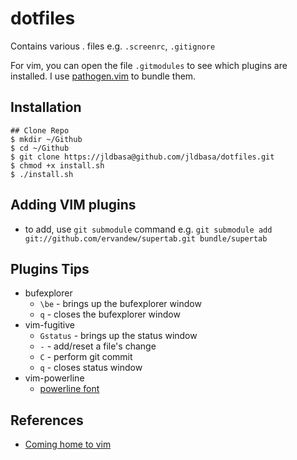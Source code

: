 dotfiles
======
Contains various . files e.g. `.screenrc`, `.gitignore`

For vim, you can open the file `.gitmodules` to see which plugins are installed. 
I use [pathogen.vim](https://github.com/tpope/vim-pathogen) to bundle them.


Installation
------------
    ## Clone Repo
    $ mkdir ~/Github
    $ cd ~/Github
    $ git clone https://jldbasa@github.com/jldbasa/dotfiles.git
    $ chmod +x install.sh
    $ ./install.sh


Adding VIM plugins
------------
- to add, use `git submodule` command e.g. `git submodule add 
  git://github.com/ervandew/supertab.git bundle/supertab`


Plugins Tips
------------
- bufexplorer
  - `\be` - brings up the bufexplorer window
  - `q`   - closes the bufexplorer window
- vim-fugitive
  - `Gstatus` - brings up the status window
  - `-` - add/reset a file's change
  - `C` - perform git commit
  - `q` - closes status window
- vim-powerline
  - [powerline font](https://github.com/Lokaltog/vim-powerline/tree/develop/fontpatcher)


References
------------
- [Coming home to vim](http://stevelosh.com/blog/2010/09/coming-home-to-vim/?)
